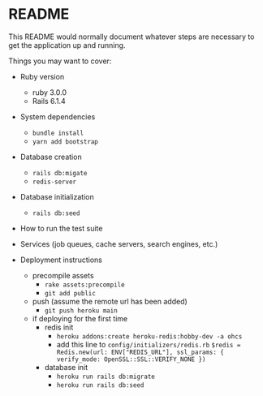 # README

This README would normally document whatever steps are necessary to get the
application up and running.

Things you may want to cover:

* Ruby version
  * ruby 3.0.0
  * Rails 6.1.4

* System dependencies
  * `bundle install`
  * `yarn add bootstrap`

* Database creation
  * `rails db:migate`
  * `redis-server`

* Database initialization
  * `rails db:seed`

* How to run the test suite

* Services (job queues, cache servers, search engines, etc.)

* Deployment instructions
  * precompile assets 
    * `rake assets:precompile`
    * `git add public`  
  * push (assume the remote url has been added)
    * `git push heroku main`
  * if deploying for the first time
    * redis init
      * `heroku addons:create heroku-redis:hobby-dev -a ohcs`
      * add this line to `config/initializers/redis.rb` `$redis = Redis.new(url: ENV["REDIS_URL"], ssl_params: { verify_mode: OpenSSL::SSL::VERIFY_NONE })` 
    * database init
      * `heroku run rails db:migrate`
      * `heroku run rails db:seed`

